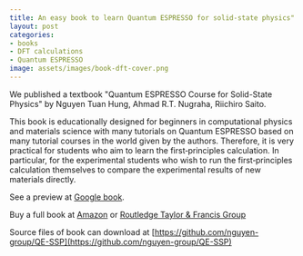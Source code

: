 ```yaml
---
title: An easy book to learn Quantum ESPRESSO for solid-state physics"
layout: post
categories:
- books
- DFT calculations
- Quantum ESPRESSO
image: assets/images/book-dft-cover.png
---
```


We published a textbook "Quantum ESPRESSO Course for Solid-State Physics" by Nguyen Tuan Hung, Ahmad R.T. Nugraha, Riichiro Saito.

This book is educationally designed for beginners in computational physics and materials science with many tutorials on Quantum ESPRESSO based on many tutorial courses in the world given by the authors. Therefore, it is very practical for students who aim to learn the first‐principles calculation. In particular, for the experimental students who wish to run the first‐principles calculation themselves to compare the experimental results of new materials directly.

See a preview at [Google book](https://books.google.com.tr/books?id=5pKdEAAAQBAJ&pg=PA#v=onepage&q&f=false).

Buy a full book at [Amazon](https://amzn.asia/d/diorvaG ) or [Routledge Taylor & Francis Group](https://www.routledge.com/Quantum-ESPRESSO-Course-for-Solid-State-Physics-A-Hands-On-Guide/Saito-Tuan-Hung-Tresna-Nugraha/p/book/9789814968379)

Source files of book can download at [https://github.com/nguyen-group/QE-SSP](https://github.com/nguyen-group/QE-SSP)
